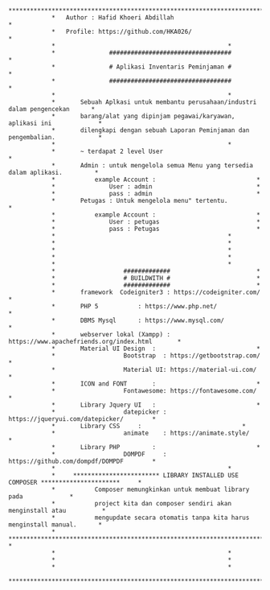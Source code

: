 				**************************************************************************************************
				*	Author : Hafid Khoeri Abdillah 								 *
				*	Profile: https://github.com/HKA026/							 *
				*												 *
				*				##################################				 *
				*				# Aplikasi Inventaris Peminjaman #				 *
				*				##################################				 *
				*												 *
				*		Sebuah Aplkasi untuk membantu perusahaan/industri dalam pengencekan		 *
				*		barang/alat yang dipinjam pegawai/karyawan, aplikasi ini 			 *
				*		dilengkapi dengan sebuah Laporan Peminjaman dan pengembalian.			 *
				*												 *
				*		~ terdapat 2 level User							 	 *
				*		Admin : untuk mengelola semua Menu yang tersedia dalam aplikasi.		 *
				*			example Account : 							 *
				*				User : admin 							 *
				*				pass : admin 							 *
				*		Petugas : Untuk mengelola menu" tertentu.		 			 *
				*			example Account :  						 	 *
				*				User : petugas 						 	 *
				*				pass : Petugas 						 	 *
				*												 *
				*												 *	
				*												 *
				*												 *
				*												 *
				*					#############						 *
				*					# BUILDWITH #						 *
				*					#############						 *
				*		framework  Codeigniter3	: https://codeigniter.com/				 *
				*		PHP 5			: https://www.php.net/					 *
				*		DBMS Mysql		: https://www.mysql.com/				 *
				*		webserver lokal (Xampp)	: https://www.apachefriends.org/index.html		 *
				*		Material UI Design	: 						 	 *
				*					Bootstrap  : https://getbootstrap.com/			 * 
				*					Material UI: https://material-ui.com/			 *
				*		ICON and FONT		: 						 	 *
				*					Fontawesome: https://fontawesome.com/			 *
				*		Library Jquery UI 	:  						 	 *
				*					datepicker : https://jqueryui.com/datepicker/		 *
				*		Library CSS		:  						 	 *
				*					animate	   : https://animate.style/			 *  
				*		Library PHP 		:  						 	 *
				*					DOMPDF     : https://github.com/dompdf/DOMPDF 		 *
				*												 *
				*	  ************************ LIBRARY INSTALLED USE COMPOSER **********************	 *
				*			Composer memungkinkan untuk membuat library pada 		 	 *
				*			project kita dan composer sendiri akan menginstall atau 		 *
				*			mengupdate secara otomatis tanpa kita harus menginstall manual.		 *
				*	  *******************************************************************************	 *
				*												 *
				*												 *
				*												 *
				**************************************************************************************************


